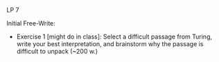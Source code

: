 LP 7

Initial Free-Write:
  - Exercise 1 [might do in class]: Select a difficult passage from Turing, write your best interpretation, and brainstorm why the passage is difficult to unpack (~200 w.)
